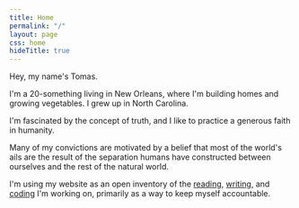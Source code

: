 ```yaml
---
title: Home
permalink: "/"
layout: page
css: home
hideTitle: true
---
```


Hey, my name's Tomas.

I'm a 20-something living in New Orleans, where I'm building homes and growing vegetables. I grew up in North Carolina.

I'm fascinated by the concept of truth, and I like to practice a generous faith in humanity.

Many of my convictions are motivated by a belief that most of the world's ails are the result of the separation humans have constructed between ourselves and the rest of the natural world.

I'm using my website as an open inventory of the [reading](/reading), [writing](/writing), and [coding](/coding) I'm working on, primarily as a way to keep myself accountable.